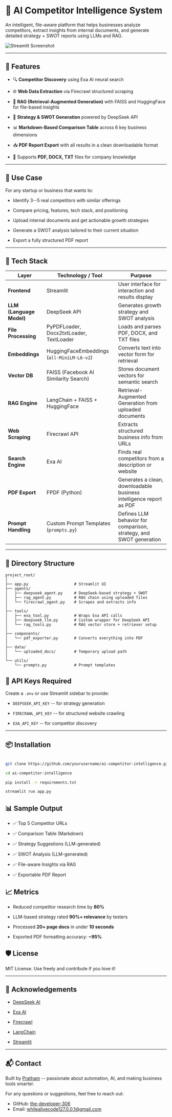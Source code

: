 # 🧠 AI Competitor Intelligence System

An intelligent, file-aware platform that helps businesses analyze competitors, extract insights from internal documents, and generate detailed strategy + SWOT reports using LLMs and RAG.

![Streamlit Screenshot](./assets/app_screenshot.png) <!-- optional screenshot -->

---

## 🚀 Features

- 🔍 **Competitor Discovery** using Exa AI neural search

- 🌐 **Web Data Extraction** via Firecrawl structured scraping

- 📄 **RAG (Retrieval-Augmented Generation)** with FAISS and HuggingFace for file-based insights

- 🧠 **Strategy & SWOT Generation** powered by DeepSeek API

- 📊 **Markdown-Based Comparison Table** across 6 key business dimensions

- 📥 **PDF Report Export** with all results in a clean downloadable format

- 📂 Supports **PDF, DOCX, TXT** files for company knowledge

---

## 🎯 Use Case

For any startup or business that wants to:

- Identify 3--5 real competitors with similar offerings

- Compare pricing, features, tech stack, and positioning

- Upload internal documents and get actionable growth strategies

- Generate a SWOT analysis tailored to their current situation

- Export a fully structured PDF report

---

## 🧩 Tech Stack

| **Layer** | **Technology / Tool** | **Purpose** |
| --- | --- | --- |
| **Frontend** | Streamlit | User interface for interaction and results display |
| **LLM (Language Model)** | DeepSeek API | Generates growth strategy and SWOT analysis |
| **File Processing** | PyPDFLoader, Docx2txtLoader, TextLoader | Loads and parses PDF, DOCX, and TXT files |
| **Embeddings** | HuggingFaceEmbeddings (`all-MiniLM-L6-v2`) | Converts text into vector form for retrieval |
| **Vector DB** | FAISS (Facebook AI Similarity Search) | Stores document vectors for semantic search |
| **RAG Engine** | LangChain + FAISS + HuggingFace | Retrieval-Augmented Generation from uploaded documents |
| **Web Scraping** | Firecrawl API | Extracts structured business info from URLs |
| **Search Engine** | Exa AI | Finds real competitors from a description or website |
| **PDF Export** | FPDF (Python) | Generates a clean, downloadable business intelligence report as PDF |
| **Prompt Handling** | Custom Prompt Templates (`prompts.py`) | Defines LLM behavior for comparison, strategy, and SWOT generation |
---

## 📁 Directory Structure

```
project_root/
│
├── app.py                    # Streamlit UI
├── agents/
│   ├── deepseek_agent.py     # DeepSeek-based strategy + SWOT
│   ├── rag_agent.py          # RAG chain using uploaded files
│   └── firecrawl_agent.py    # Scrapes and extracts info
│
├── tools/
│   ├── exa_tool.py           # Wraps Exa API calls
│   ├── deepseek_llm.py       # Custom wrapper for DeepSeek API
│   └── rag_tools.py          # RAG vector store + retriever setup
│
├── components/
│   └── pdf_exporter.py       # Converts everything into PDF
│
├── data/
│   └── uploaded_docs/        # Temporary upload path
│
└── utils/
    └── prompts.py            # Prompt templates

```
## 🔑 API Keys Required

Create a `.env` or use Streamlit sidebar to provide:

- `DEEPSEEK_API_KEY` -- for strategy generation

- `FIRECRAWL_API_KEY` -- for structured website crawling

- `EXA_API_KEY` -- for competitor discovery

---

## 📦 Installation

```bash

git clone https://github.com/yourusername/ai-competitor-intelligence.git

cd ai-competitor-intelligence

pip install -r requirements.txt

streamlit run app.py

```

📊 Sample Output
----------------

-   ✅ Top 5 Competitor URLs

-   ✅ Comparison Table (Markdown)

-   ✅ Strategy Suggestions (LLM-generated)

-   ✅ SWOT Analysis (LLM-generated)

-   ✅ File-aware Insights via RAG

-   ✅ Exportable PDF Report

📈 Metrics
----------

-   Reduced competitor research time by **80%**

-   LLM-based strategy rated **90%+ relevance** by testers

-   Processed **20+ page docs** in under **10 seconds**

-   Exported PDF formatting accuracy: **~95%**

🛡️ License
-----------

MIT License. Use freely and contribute if you love it!

* * * * *

🙌 Acknowledgements
-------------------

-   [DeepSeek AI](https://deepseek.com)

-   [Exa AI](https://exa.ai)

-   [Firecrawl](https://firecrawl.dev)

-   [LangChain](https://python.langchain.com/)

-   [Streamlit](https://streamlit.io)

* * * * *

📬 Contact
----------

Built by [Pratham](https://the-developer-306.github.io/Portfolio-PrathamKhanna/) -- passionate about automation, AI, and making business tools smarter.

For any questions or suggestions, feel free to reach out:

- GitHub: [the-developer-306](https://github.com/the-developer-306)
- Email: [whilealivecode127.0.0.1@gmail.com](mailto:whilealivecode127.0.0.1@gmail.com)